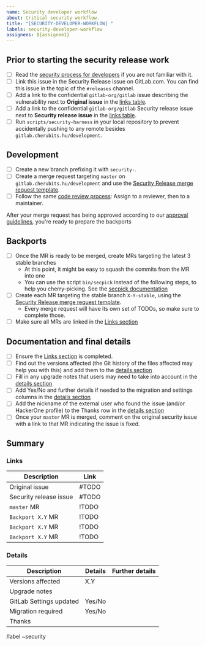 ```yaml
---
name: Security developer workflow
about: Critical security workflow.
title: "[SECURITY-DEVELOPER-WORKFLOW] "
labels: security-developer-workflow
assignees: ${assignee1}
---
```


<!--
# Read me first!

Create this issue under https://gitlab.cherubits.hu/development

Set the title to: `Description of the original issue`
-->

## Prior to starting the security release work

- [ ] Read the [security process for developers] if you are not familiar with it.
- [ ] Link this issue in the Security Release issue on GitLab.com. You can find this issue in the topic of the `#releases` channel.
- [ ] Add a link to the confidential `gitlab-org/gitlab` issue describing the vulnerability next to **Original issue** in the [links table](#links).
- [ ] Add a link to the confidential `gitlab-org/gitlab` Security release issue next to **Security release issue** in the [links table](#links).
- [ ] Run `scripts/security-harness` in your local repository to prevent accidentally pushing to any remote besides `gitlab.cherubits.hu/development`.

## Development

- [ ] Create a new branch prefixing it with `security-`.
- [ ] Create a merge request targeting `master` on `gitlab.cherubits.hu/development` and use the [Security Release merge request template].
- [ ] Follow the same [code review process]: Assign to a reviewer, then to a maintainer.

After your merge request has being approved according to our [approval guidelines], you're ready to prepare the backports

## Backports

- [ ] Once the MR is ready to be merged, create MRs targeting the latest 3 stable branches
   * At this point, it might be easy to squash the commits from the MR into one
   * You can use the script `bin/secpick` instead of the following steps, to help you cherry-picking. See the [secpick documentation]
- [ ] Create each MR targeting the stable branch `X-Y-stable`, using the [Security Release merge request template].
   * Every merge request will have its own set of TODOs, so make sure to complete those.
- [ ] Make sure all MRs are linked in the [Links section](#links)

## Documentation and final details

- [ ] Ensure the [Links section](#links) is completed.
- [ ] Find out the versions affected (the Git history of the files affected may help you with this) and add them to the [details section](#details)
- [ ] Fill in any upgrade notes that users may need to take into account in the [details section](#details)
- [ ] Add Yes/No and further details if needed to the migration and settings columns in the [details section](#details)
- [ ] Add the nickname of the external user who found the issue (and/or HackerOne profile) to the Thanks row in the [details section](#details)
- [ ] Once your `master` MR is merged, comment on the original security issue with a link to that MR indicating the issue is fixed.

## Summary

### Links

| Description | Link |
| -------- | -------- |
| Original issue   | #TODO  |
| Security release issue   | #TODO  |
| `master` MR | !TODO   |
| `Backport X.Y` MR | !TODO   |
| `Backport X.Y` MR | !TODO   |
| `Backport X.Y` MR | !TODO   |

### Details

| Description | Details | Further details|
| -------- | -------- | -------- |
| Versions affected | X.Y  | |
| Upgrade notes | | |
| GitLab Settings updated | Yes/No| |
| Migration required | Yes/No | |
| Thanks | | |

[security process for developers]: https://journal.cherubits.hu/blob/master/general/security/developer.md
[secpick documentation]: https://journal.cherubits.hu/blob/master/general/security/developer.md#secpick-script
[security Release merge request template]: https://gitlab.cherubits.hu/development/gitlab/blob/master/.gitlab/merge_request_templates/Security%20Release.md
[code review process]: https://journal.cherubits.hu/code_review.html
[approval guidelines]: https://journal.cherubits.hu/code_review.html#approval-guidelines

/label ~security
